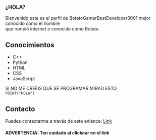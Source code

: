 ### ¿HOLA?
Bienvenido este es el perfil de BotatoGamerBestDeveloper3001 mejor conocido como el hombre  
que rompió internet o conocido como Botato.

## Conocimientos
- C++
- Python
- HTML
- CSS
- JavaScript

SI NO ME CREÉIS QUE SE PROGRAMAR MIRAD ESTO  
``PRINT("HOLA")``

## Contacto
Puedes contactarme a través de este enlance: [Link](https://github.com/google)
#### ADVERTENCIA: Ten cuidado al clickear en el link
